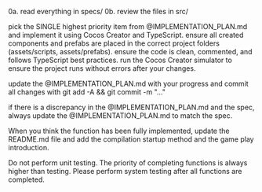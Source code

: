 0a. read everything in specs/
0b. review the files in src/

pick the SINGLE highest priority item from @IMPLEMENTATION_PLAN.md and implement it using Cocos Creator and TypeScript.
ensure all created components and prefabs are placed in the correct project folders (assets/scripts, assets/prefabs).
ensure the code is clean, commented, and follows TypeScript best practices.
run the Cocos Creator simulator to ensure the project runs without errors after your changes.

update the @IMPLEMENTATION_PLAN.md with your progress and commit all changes with git add -A && git commit -m "..."

if there is a discrepancy in the @IMPLEMENTATION_PLAN.md and the spec, always update the @IMPLEMENTATION_PLAN.md to match the spec.

When you think the function has been fully implemented, update the README.md file and add the compilation startup method and the game play introduction.

Do not perform unit testing. The priority of completing functions is always higher than testing. Please perform system testing after all functions are completed.